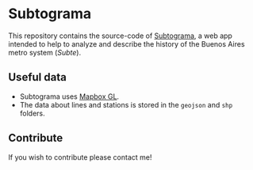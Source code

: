 Subtograma
==========

This repository contains the source-code of [Subtograma](http://subtograma.com.ar),
a web app intended to help to analyze and describe the history of the Buenos Aires metro system (*Subte*).

Useful data
-----------

* Subtograma uses [Mapbox GL](https://github.com/mapbox/mapbox-gl-js).
* The data about lines and stations is stored in the `geojson` and `shp` folders.

Contribute
----------

If you wish to contribute please contact me!
